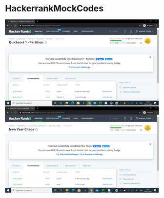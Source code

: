 # HackerrankMockCodes
<img src="https://github.com/adesh1998/HackerrankMockCodes/blob/master/Partition.png">
<img src="https://github.com/adesh1998/HackerrankMockCodes/blob/master/NewYearChaos.png">
